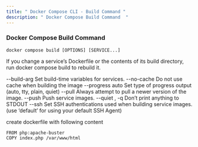 ```yaml
---
title: " Docker Compose CLI - Build Command "
description: " Docker Compose Build Command  "
---
```



### Docker Compose Build Command

```
docker compose build [OPTIONS] [SERVICE...]

```

If you change a service’s Dockerfile or the contents of its build directory, run docker compose build to rebuild it.

--build-arg		Set build-time variables for services.
--no-cache		Do not use cache when building the image
--progress	auto	Set type of progress output (auto, tty, plain, quiet)
--pull		Always attempt to pull a newer version of the image.
--push		Push service images.
--quiet , -q		Don’t print anything to STDOUT
--ssh		Set SSH authentications used when building service images. (use ‘default’ for using your default SSH Agent)


create dockerfile with following content 


```
FROM php:apache-buster
COPY index.php /var/www/html

```

